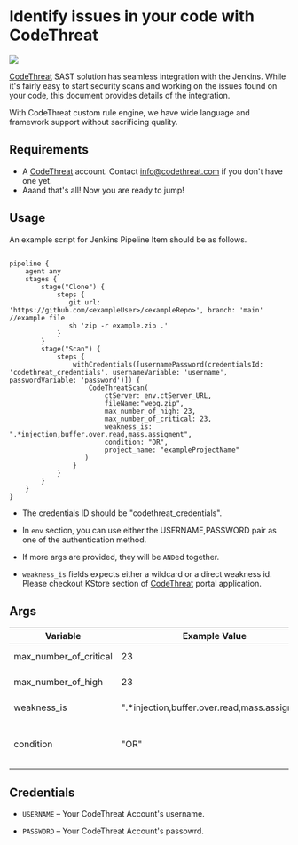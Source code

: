 # Identify issues in your code with CodeThreat

<img src="https://codethreat.com/images/Codethreat-Logo-kucuk-logo-p-500.png">

[CodeThreat](https://codethreat.com) SAST solution has seamless integration with the Jenkins. While it's fairly easy to start security scans and working on the issues found on your code, this document provides details of the integration. 

With CodeThreat custom rule engine, we have wide language and framework support without sacrificing quality.

## Requirements

* A [CodeThreat](https://codethreat.com) account. Contact info@codethreat.com if you don't have one yet.
* Aaand that's all! Now you are ready to jump!

## Usage

An example script for Jenkins Pipeline Item should be as follows.

```script

pipeline {
    agent any
    stages {
        stage("Clone") {
            steps {
               git url: 'https://github.com/<exampleUser>/<exampleRepo>', branch: 'main' //example file
               sh 'zip -r example.zip .'
            }
        }
        stage("Scan") {
            steps {
                withCredentials([usernamePassword(credentialsId: 'codethreat_credentials', usernameVariable: 'username', passwordVariable: 'password')]) {
                    CodeThreatScan(
                        ctServer: env.ctServer_URL,
                        fileName:"webg.zip",
                        max_number_of_high: 23,
                        max_number_of_critical: 23,
                        weakness_is: ".*injection,buffer.over.read,mass.assigment", 
                        condition: "OR",
                        project_name: "exampleProjectName"
                   )
                }
            }
        }
    }
}

```
* The credentials ID should be "codethreat_credentials".

* In `env` section, you can use either the USERNAME,PASSWORD pair as one of the authentication method.

* If more args are provided, they will be `AND`ed together.

* `weakness_is` fields expects either a wildcard or a direct weakness id. Please checkout KStore section of  [CodeThreat](https://codethreat.com) portal application.

## Args

| Variable  | Example Value &nbsp;| Description &nbsp; | Type | Required | Default |
| ------------- | ------------- | ------------- |------------- | ------------- | ------------- |
| max_number_of_critical | 23 | Failed condition for maximum critical number of found issues | Number | No | N/A
| max_number_of_high | 23 | Failed condition for maximum high number of found issues | Number | No | N/A
| weakness_is | ".*injection,buffer.over.read,mass.assigment" | Failed condition for found issues weakness id's. | String | No | N/A
| condition | "OR" | It checks failed arguments(max_number_of_critical, max_number_of_high)  using with "and" or "or". | String | No | AND


## Credentials


- `USERNAME` –  Your CodeThreat Account's username.

- `PASSWORD` – Your CodeThreat Account's passowrd.



